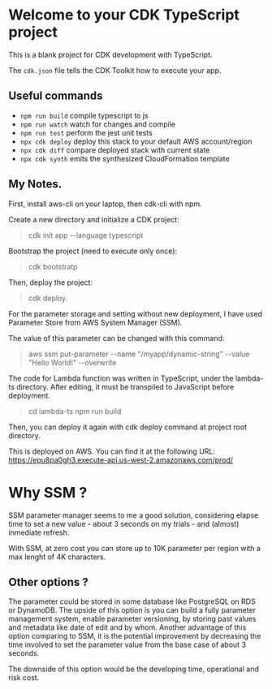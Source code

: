 # Welcome to your CDK TypeScript project

This is a blank project for CDK development with TypeScript.

The `cdk.json` file tells the CDK Toolkit how to execute your app.

## Useful commands

* `npm run build`   compile typescript to js
* `npm run watch`   watch for changes and compile
* `npm run test`    perform the jest unit tests
* `npx cdk deploy`  deploy this stack to your default AWS account/region
* `npx cdk diff`    compare deployed stack with current state
* `npx cdk synth`   emits the synthesized CloudFormation template


## My Notes.


First, install aws-cli on your laptop, then cdk-cli with npm. 

Create a new directory and initialize a CDK project:
> cdk init app --language typescript

Bootstrap the project (need to execute only once):
> cdk bootstratp

Then, deploy the project:
> cdk deploy.

For the parameter storage and setting without new deployment,
I have used Parameter Store from AWS System Manager (SSM). 

The value of this parameter can be changed with this command:
> aws ssm put-parameter --name "/myapp/dynamic-string" --value "Hello World\!" --overwrite

The code for Lambda function was written in TypeScript, under the lambda-ts directory.
After editing, it must be transpiled to JavaScript before deployment.
> cd lambda-ts
> npm run build

Then, you can deploy it again with cdk deploy command at project root directory.

This is deployed on AWS. You can find it at the following URL: 
https://epu8pa0gh3.execute-api.us-west-2.amazonaws.com/prod/

# Why SSM ? 
SSM parameter manager seems to me a good solution, considering elapse time to set a
new value - about 3 seconds on my trials - and (almost) inmediate refresh.

With SSM, at zero cost you can store up to 10K parameter per region with a max lenght
of 4K characters. 

## Other options ?
The parameter could be stored in some database like PostgreSQL on RDS or DynamoDB.
The upside of this option is you can build a fully parameter management system,
enable parameter versioning, by storing past values and metadata like date of edit
and by whom. Another advantage of this option comparing to SSM, it is the potential
improvement by decreasing the time involved to set the parameter value from the base
case of about 3 seconds.

The downside of this option would be the developing time, operational and risk cost. 
